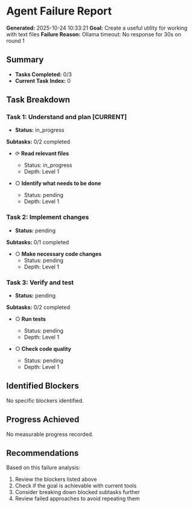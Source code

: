 # Agent Failure Report

**Generated:** 2025-10-24 10:33:21
**Goal:** Create a useful utility for working with text files
**Failure Reason:** Ollama timeout: No response for 30s on round 1

## Summary

- **Tasks Completed:** 0/3
- **Current Task Index:** 0

## Task Breakdown

### Task 1: Understand and plan **[CURRENT]**

- **Status:** in_progress

**Subtasks:** 0/2 completed

- ⟳ **Read relevant files**
  - Status: in_progress
  - Depth: Level 1

- ○ **Identify what needs to be done**
  - Status: pending
  - Depth: Level 1


### Task 2: Implement changes 

- **Status:** pending

**Subtasks:** 0/1 completed

- ○ **Make necessary code changes**
  - Status: pending
  - Depth: Level 1


### Task 3: Verify and test 

- **Status:** pending

**Subtasks:** 0/2 completed

- ○ **Run tests**
  - Status: pending
  - Depth: Level 1

- ○ **Check code quality**
  - Status: pending
  - Depth: Level 1


## Identified Blockers

No specific blockers identified.

## Progress Achieved

No measurable progress recorded.

## Recommendations

Based on this failure analysis:
1. Review the blockers listed above
2. Check if the goal is achievable with current tools
3. Consider breaking down blocked subtasks further
4. Review failed approaches to avoid repeating them
